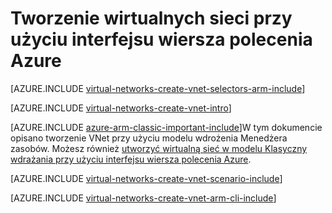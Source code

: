 <properties
   pageTitle="Tworzenie wirtualnych sieci przy użyciu interfejsu wiersza polecenia Azure | Microsoft Azure"
   description="Dowiedz się, jak utworzyć wirtualnej sieci przy użyciu interfejsu wiersza polecenia Azure w imieniu | Menedżer zasobów."
   services="virtual-network"
   documentationCenter=""
   authors="jimdial"
   manager="carmonm"
   editor=""
   tags="azure-resource-manager"/>

<tags
   ms.service="virtual-network"
   ms.devlang="na"
   ms.topic="hero-article"
   ms.tgt_pltfrm="na"
   ms.workload="infrastructure-services"
   ms.date="03/15/2016"
   ms.author="jdial"/>

# <a name="create-a-virtual-network-by-using-the-azure-cli"></a>Tworzenie wirtualnych sieci przy użyciu interfejsu wiersza polecenia Azure

[AZURE.INCLUDE [virtual-networks-create-vnet-selectors-arm-include](../../includes/virtual-networks-create-vnet-selectors-arm-include.md)]

[AZURE.INCLUDE [virtual-networks-create-vnet-intro](../../includes/virtual-networks-create-vnet-intro-include.md)]

[AZURE.INCLUDE [azure-arm-classic-important-include](../../includes/azure-arm-classic-important-include.md)]W tym dokumencie opisano tworzenie VNet przy użyciu modelu wdrożenia Menedżera zasobów. Możesz również [utworzyć wirtualną sieć w modelu Klasyczny wdrażania przy użyciu interfejsu wiersza polecenia Azure](virtual-networks-create-vnet-classic-cli.md).

[AZURE.INCLUDE [virtual-networks-create-vnet-scenario-include](../../includes/virtual-networks-create-vnet-scenario-include.md)]

[AZURE.INCLUDE [virtual-networks-create-vnet-arm-cli-include](../../includes/virtual-networks-create-vnet-arm-cli-include.md)]